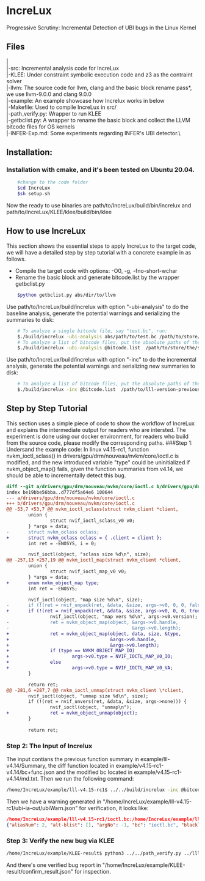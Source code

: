 # IncreLux
Progressive Scrutiny: Incremental Detection of UBI bugs in the Linux Kernel

## Files
|  
|-src: Incremental analysis code for IncreLux  \
|-KLEE: Under constraint symbolic execution code and z3 as the contraint solver  \
|-llvm: The source code for llvm, clang and the basic block rename pass\*, we use llvm-9.0.0 and clang 9.0.0  \
|-example: An example showcase how Increlux works in below  \
|-Makefile: Used to compile IncreLux in src/  \
|-path\_verify.py: Wrapper to run KLEE \
|-getbclist.py: A wrapper to rename the basic block and collect the LLVM bitcode files for OS kernels \
|-INFER-Exp.md: Some experiments regarding INFER's UBI detector.\

## Installation:
### Installation with cmake, and it's been tested on Ubuntu 20.04.
```sh
    #change to the code folder
    $cd IncreLux
    $sh setup.sh
```
Now the ready to use binaries are path/to/IncreLux/build/bin/increlux and path/to/IncreLux/KLEE/klee/build/bin/klee

## How to use IncreLux
This section shows the essential steps to apply IncreLux to the target code, we will have a detailed step by step tutorial with a concrete example in as follows.
* Compile the target code with options: -O0, -g, -fno-short-wchar
* Rename the basic block and generate bitcode.list by the wrapper getbclist.py
```sh
    $python getbclist.py abs/dir/to/llvm
```
Use path/to/IncreLux/build/increlux with option "-ubi-analysis" to do the baseline analysis, generate the potential warnings and serializing the summaries to disk:
```sh
    # To analyze a single bitcode file, say "test.bc", run:
    $./build/increlux -ubi-analysis abs/path/to/test.bc /path/to/store/the/summary
    # To analyze a list of bitcode files, put the absolute paths of the bitcode files in a file, say "bitcode.list", then run:
    $./build/increlux -ubi-analysis @bitcode.list  /path/to/store/the/summary
```
Use path/to/IncreLux/build/increlux with option "-inc" to do the incremental analysis, generate the potential warnings and serializing new summaries to disk:
```sh
    # To analyze a list of bitcode files, put the absolute paths of the bitcode files in a file, say "bitcode.list", then run:
    $./build/increlux -inc @bitcode.list  /path/to/lll-version-previous/ /path/to/lll-version/new
```

## Step by Step Tutorial
This section uses a simple piece of code to show the workflow of IncreLux and explains the intermediate output for readers who are intersted. The experiment is done using our docker environment, for readers who build from the source code, please modify the corresponding paths.
###Step 1: Undersand the example code:
In linux v4.15-rc1, function nvkm\_ioctl\_sclass() in drivers/gpu/drm/nouveau/nvkm/core/ioctl.c is modified, and the new introduced variable "type" could be uninitialized if nvkm\_object\_map() fails, given the function summaries from v4.14, we should be able to incrementally detect this bug.

```diff
diff --git a/drivers/gpu/drm/nouveau/nvkm/core/ioctl.c b/drivers/gpu/drm/nouveau/nvkm/core/ioctl.c
index be19bbe56bba..d777df5a64e6 100644
--- a/drivers/gpu/drm/nouveau/nvkm/core/ioctl.c
+++ b/drivers/gpu/drm/nouveau/nvkm/core/ioctl.c
@@ -53,7 +53,7 @@ nvkm_ioctl_sclass(struct nvkm_client *client,
        union {
                struct nvif_ioctl_sclass_v0 v0;
        } *args = data;
-       struct nvkm_oclass oclass;
+       struct nvkm_oclass oclass = { .client = client };
        int ret = -ENOSYS, i = 0;

        nvif_ioctl(object, "sclass size %d\n", size);
@@ -257,13 +257,19 @@ nvkm_ioctl_map(struct nvkm_client *client,
        union {
                struct nvif_ioctl_map_v0 v0;
        } *args = data;
+       enum nvkm_object_map type;
        int ret = -ENOSYS;

        nvif_ioctl(object, "map size %d\n", size);
-       if (!(ret = nvif_unpack(ret, &data, &size, args->v0, 0, 0, false))) {
+       if (!(ret = nvif_unpack(ret, &data, &size, args->v0, 0, 0, true))) {
                nvif_ioctl(object, "map vers %d\n", args->v0.version);
-               ret = nvkm_object_map(object, &args->v0.handle,
-                                             &args->v0.length);
+               ret = nvkm_object_map(object, data, size, &type,
+                                     &args->v0.handle,
+                                     &args->v0.length);
+               if (type == NVKM_OBJECT_MAP_IO)
+                       args->v0.type = NVIF_IOCTL_MAP_V0_IO;
+               else
+                       args->v0.type = NVIF_IOCTL_MAP_V0_VA;
        }

        return ret;
@@ -281,6 +287,7 @@ nvkm_ioctl_unmap(struct nvkm_client \*client,
        nvif_ioctl(object, "unmap size %d\n", size);
        if (!(ret = nvif_unvers(ret, &data, &size, args->none))) {
                nvif_ioctl(object, "unmap\n");
+               ret = nvkm_object_unmap(object);
        }
 
        return ret;
```
### Step 2: The Input of Increlux
The input contians the previous function summary in example/lll-v4.14/Summary, the diff function located in example/v4.15-rc1-v4.14/bc+func.json and the modified bc located in example/v4.15-rc1-v4.14/md.txt. Then we run the following command:

```sh
/home/IncreLux/example/lll-v4.15-rc1$ ../../build/increlux -inc @bitcode.list /home/IncreLux/example/lll-v4.14/ /home/IncreLux/example/lll-v4.15-rc1/ 2>inc-v4.15-rc1.txt
```
Then we have a warning generated in "/home/IncreLux/example/lll-v4.15-rc1/ubi-ia-out/ubiWarn.json" for verification, it looks like:
```json
/home/IncreLux/example/lll-v4.15-rc1/ioctl.bc:/home/IncreLux/example/lll-v4.15-rc1/object.bc:
{"aliasNum": 2, "alt-blist": [], "argNo": -1, "bc": "ioctl.bc", "blacklist": ["-data2-yizhuo-inc-experiment-experiment-lll-v4.15-rc1-drivers-gpu-drm-nouveau-nvkm-core-ioctl.llbc-nvkm_ioctl_map-17", "-data2-yizhuo-inc-experiment-experiment-lll-v4.15-rc1-drivers-gpu-drm-nouveau-nvkm-core-ioctl.llbc-nvkm_ioctl_map-18", "-data2-yizhuo-inc-experiment-experiment-lll-v4.15-rc1-drivers-gpu-drm-nouveau-nvkm-core-ioctl.llbc-nvkm_ioctl_map-19", "-data2-yizhuo-inc-experiment-experiment-lll-v4.15-rc1-drivers-gpu-drm-nouveau-nvkm-core-ioctl.llbc-nvkm_ioctl_map-20"], "colNo": "7", "fieldNo": -1, "function": "nvkm_ioctl_map", "id": "ioctl.bc_nvkm_ioctl_map_%type$obj", "lineNo": "269", "rank": "DATA", "type": "stack", "use": "-data2-yizhuo-inc-experiment-experiment-lll-v4.15-rc1-drivers-gpu-drm-nouveau-nvkm-core-ioctl.llbc-nvkm_ioctl_map-16", "warning": "  %53 = load i32, i32* %type, align 4, !dbg !5731", "whitelist": ["-data2-yizhuo-inc-experiment-experiment-lll-v4.15-rc1-drivers-gpu-drm-nouveau-nvkm-core-ioctl.llbc-nvkm_ioctl_map-0", "-data2-yizhuo-inc-experiment-experiment-lll-v4.15-rc1-drivers-gpu-drm-nouveau-nvkm-core-object.llbc-nvkm_object_map-0"]}
```
### Step 3: Verify the new bug via KLEE
```sh
/home/IncreLux/example/KLEE-result$ python3 ../../path_verify.py ../lll-v4.15-rc1/ubi-ia-out/ubiIncWarn.json
```

And there's one verified bug report in "/home/IncreLux/example/KLEE-result/confirm\_result.json" for inspection.
